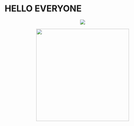 <!DOCTYPE html>
<html>
 <head>
  <h1 align: center> HELLO EVERYONE </h1>
  </head>
  <body>
   <p align="center">
  <img src=/>
</p>
   <p align="center">
<img src="https://i.pinimg.com/736x/8c/fb/3d/8cfb3da600bd39ea7a591608f3b3660d.jpg"   height="300px"
      width="300px" >
   </p>
  </body>
</html>
